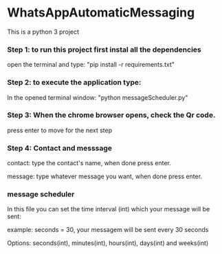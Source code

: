 # WhatsAppAutomaticMessaging

This is a python 3 project

### Step 1: to run this project first instal all the dependencies
open the terminal and type: "pip install -r requirements.txt"

### Step 2: to execute the application type:
In the opened terminal window: "python messageScheduler.py"

### Step 3: When the chrome browser opens, check the Qr code.
press enter to move for the next step

### Step 4: Contact and messsage

contact: type the contact's name, when done press enter.

 message: type whatever message you want, when done press enter.

### message scheduler
In this file you can set the time interval (int) which your message will be sent:

example: seconds = 30, your messagem will be sent every 30 seconds

Options:  seconds(int), minutes(int), hours(int), days(int) and weeks(int) 

